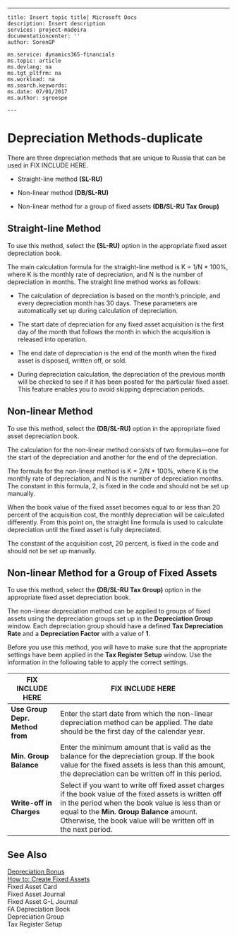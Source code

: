 ---
    title: Insert topic title| Microsoft Docs
    description: Insert description
    services: project-madeira
    documentationcenter: ''
    author: SorenGP

    ms.service: dynamics365-financials
    ms.topic: article
    ms.devlang: na
    ms.tgt_pltfrm: na
    ms.workload: na
    ms.search.keywords:
    ms.date: 07/01/2017
    ms.author: sgroespe

    ---
# Depreciation Methods-duplicate
There are three depreciation methods that are unique to Russia that can be used in FIX INCLUDE HERE<!--[!INCLUDE[navnow](../../ApplicationDesign/includes/navnow_md.md)] -->.  
  
-   Straight\-line method **\(SL\-RU\)**  
  
-   Non\-linear method **\(DB\/SL\-RU\)**  
  
-   Non\-linear method for a group of fixed assets **\(DB\/SL\-RU Tax Group\)**  
  
## Straight\-line Method  
 To use this method, select the **\(SL\-RU\)** option in the appropriate fixed asset depreciation book.  
  
 The main calculation formula for the straight\-line method is K \= 1\/N \* 100%, where K is the monthly rate of depreciation, and N is the number of depreciation in months. The straight line method works as follows:  
  
-   The calculation of depreciation is based on the month’s principle, and every depreciation month has 30 days. These parameters are automatically set up during calculation of depreciation.  
  
-   The start date of depreciation for any fixed asset acquisition is the first day of the month that follows the month in which the acquisition is released into operation.  
  
-   The end date of depreciation is the end of the month when the fixed asset is disposed, written off, or sold.  
  
-   During depreciation calculation, the depreciation of the previous month will be checked to see if it has been posted for the particular fixed asset. This feature enables you to avoid skipping depreciation periods.  
  
## Non\-linear Method  
 To use this method, select the **\(DB\/SL\-RU\)** option in the appropriate fixed asset depreciation book.  
  
 The calculation for the non\-linear method consists of two formulas—one for the start of the depreciation and another for the end of the depreciation.  
  
 The formula for the non\-linear method is K \= 2\/N \* 100%, where K is the monthly rate of depreciation, and N is the number of depreciation months. The constant in this formula, 2, is fixed in the code and should not be set up manually.  
  
 When the book value of the fixed asset becomes equal to or less than 20 percent of the acquisition cost, the monthly depreciation will be calculated differently. From this point on, the straight line formula is used to calculate depreciation until the fixed asset is fully depreciated.  
  
 The constant of the acquisition cost, 20 percent, is fixed in the code and should not be set up manually.  
  
## Non\-linear Method for a Group of Fixed Assets  
 To use this method, select the **\(DB\/SL\-RU Tax Group\)** option in the appropriate fixed asset depreciation book.  
  
 The non\-linear depreciation method can be applied to groups of fixed assets using the depreciation groups set up in the **Depreciation Group** window. Each depreciation group should have a defined **Tax Depreciation Rate** and a **Depreciation Factor** with a value of **1**.  
  
 Before you use this method, you will have to make sure that the appropriate settings have been applied in the **Tax Register Setup** window. Use the information in the following table to apply the correct settings.  
  
|FIX INCLUDE HERE<!--[!INCLUDE[bp_tablefield](../../ApplicationDesign/includes/bp_tablefield_md.md)] -->|FIX INCLUDE HERE<!--[!INCLUDE[bp_tabledescription](../../ApplicationDesign/includes/bp_tabledescription_md.md)] -->|  
|---------------------------------|---------------------------------------|  
|**Use Group Depr. Method from**|Enter the start date from which the non\-linear depreciation method can be applied. The date should be the first day of the calendar year.|  
|**Min. Group Balance**|Enter the minimum amount that is valid as the balance for the depreciation group. If the book value for the fixed assets is less than this amount, the depreciation can be written off in this period.|  
|**Write\-off in Charges**|Select if you want to write off fixed asset charges if the book value of the fixed assets is written off in the period when the book value is less than or equal to the **Min. Group Balance** amount. Otherwise, the book value will be written off in the next period.|  
  
## See Also  
 [Depreciation Bonus](../../LocalFunctionalityForMicrosoftDynamicsNav2016/Russia/depreciation-bonus.md)   
 [How to: Create Fixed Assets](../../Finance/how-to-create-fixed-assets.md)   
 Fixed Asset Card   
 Fixed Asset Journal   
 Fixed Asset G\-L Journal   
 FA Depreciation Book   
 Depreciation Group   
 Tax Register Setup